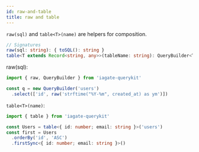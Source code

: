 ```yaml
---
id: raw-and-table
title: raw and table
---
```


`raw(sql)` and `table<T>(name)` are helpers for composition.

```ts
// Signatures
raw(sql: string): { toSQL(): string }
table<T extends Record<string, any>>(tableName: string): QueryBuilder<T>
```

raw(sql):
```ts
import { raw, QueryBuilder } from 'iagate-querykit'

const q = new QueryBuilder('users')
  .select(['id', raw('strftime("%Y-%m", created_at) as ym')])
```

`table<T>(name)`:
```ts
import { table } from 'iagate-querykit'

const Users = table<{ id: number; email: string }>('users')
const first = Users
  .orderBy('id', 'ASC')
  .firstSync<{ id: number; email: string }>()
``` 
